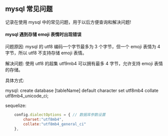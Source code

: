 <!--
 * @作者: gaowei
 * @页面: 
 * @最后修改人: gaowei
 * @Date: 2022-04-28 10:31:15
 * @LastEditTime: 2022-04-28 10:41:25
-->


## mysql 常见问题

记录在使用 mysql 中的常见问题，用于以后方便查询和解决问题!


#### mysql 遇到存储 emoji 表情时出现错误

问题原因: mysql 的 utf8 编码一个字节最多为 3 个字节，但一个 emoji 表情为 4 字节，所以 utf8 不支持存储 emoji 表情。

解决问题: 使用 utf8 的超集 utf9mb4 可以拥有最多 4 字节，允许支持 emoji 表情的存储。

具体方式:

mysql: create database [tableName] default character set utf8mb4 collate utf8mb4_unicode_ci;

sequelize:
```js
    config.dialectOptions = { // 数据库参数设置
        charset:"utf8mb4",
        collate:"utf8mb4_general_ci"
    },
```